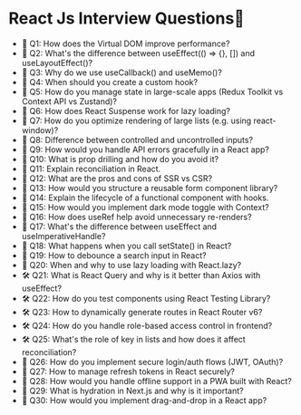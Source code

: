 # React Js Interview Questions🚀

- 💬 Q1: How does the Virtual DOM improve performance?
- 💬 Q2: What's the difference between useEffect(() => {}, []) and useLayoutEffect()?
- 💬 Q3: Why do we use useCallback() and useMemo()?
- 💬 Q4: When should you create a custom hook?
- 💬 Q5: How do you manage state in large-scale apps (Redux Toolkit vs Context API vs Zustand)?
- 💬 Q6: How does React Suspense work for lazy loading?
- 💬 Q7: How do you optimize rendering of large lists (e.g. using react-window)?
- 💬 Q8: Difference between controlled and uncontrolled inputs?
- 💬 Q9: How would you handle API errors gracefully in a React app?
- 💬 Q10: What is prop drilling and how do you avoid it?
- 🧠 Q11: Explain reconciliation in React.
- 🧠 Q12: What are the pros and cons of SSR vs CSR?
- 🧠 Q13: How would you structure a reusable form component library?
- 🧠 Q14: Explain the lifecycle of a functional component with hooks.
- 🧠 Q15: How would you implement dark mode toggle with Context?
- 🧠 Q16: How does useRef help avoid unnecessary re-renders?
- 🧠 Q17: What's the difference between useEffect and useImperativeHandle?
- 🧠 Q18: What happens when you call setState() in React?
- 🧠 Q19: How to debounce a search input in React?
- 🧠 Q20: When and why to use lazy loading with React.lazy?
- 🛠️ Q21: What is React Query and why is it better than Axios with useEffect?
- 🛠️ Q22: How do you test components using React Testing Library?
- 🛠️ Q23: How to dynamically generate routes in React Router v6?
- 🛠️ Q24: How do you handle role-based access control in frontend?
- 🛠️ Q25: What's the role of key in lists and how does it affect reconciliation?
- 🔐 Q26: How do you implement secure login/auth flows (JWT, OAuth)?
- 🔐 Q27: How to manage refresh tokens in React securely?
- 🔐 Q28: How would you handle offline support in a PWA built with React?
- 🔐 Q29: What is hydration in Next.js and why is it important?
- 🔐 Q30: How would you implement drag-and-drop in a React app? 
